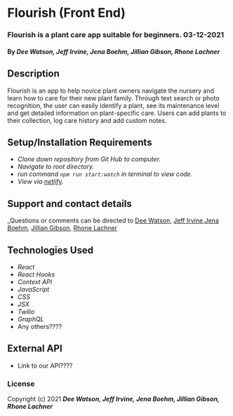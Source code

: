 # Flourish (Front End)

### Flourish is a plant care app suitable for beginners. 03-12-2021

#### By _**Dee Watson, Jeff Irvine, Jena Boehm, Jillian Gibson, Rhone Lachner**_

## Description
Flourish is an app to help novice plant owners navigate the nursery and learn how to care for their new plant family. Through text search or photo recognition, the user can easily identify a plant, see its maintenance level and get detailed information on plant-specific care. Users can add plants to their collection, log care history and add custom notes.

## Setup/Installation Requirements

* _Clone down repository from Git Hub to computer._
* _Navigate to root directory._
* _run command `npm run start:watch` in terminal to view code._
* _View via [netlify](https://flourish-pro.netlify.app/)._

## Support and contact details

_Questions or comments can be directed to [Dee Watson](dlarkinwatson@gmail.com), [Jeff Irvine](jirvine1212@gmail.com),[Jena Boehm](boehmjena@gmail.com), [Jillian Gibson](jillian.l.gibson@gmail.com), [Rhone Lachner](fernandclay@gmail.com) 

## Technologies Used
* _React_
* _React Hooks_
* _Context API_
* _JavaScript_
* _CSS_
* _JSX_
* _Twilio_
* _GraphQL_
* Any others????

## External API

* Link to our API???? 

### License

Copyright (c) 2021 **_Dee Watson, Jeff Irvine, Jena Boehm, Jillian Gibson, Rhone Lachner_**